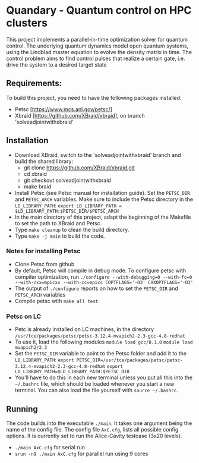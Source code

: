 # Quandary - Quantum control on HPC clusters
This project implements a parallel-in-time optimization solver for quantum control. The underlying quantum dynamics model open quantum systems, using the Lindblad master equation to evolve the density matrix in time. The control problem aims to find control pulses that realize a certain gate, i.e. drive the system to a desired target state

## Requirements:
To build this project, you need to have the following packages installed:
* Petsc [https://www.mcs.anl.gov/petsc/]
* Xbraid [https://github.com/XBraid/xbraid], on branch 'solveadjointwithxbraid'

## Installation
* Download XBraid, switch to the 'solveadjointwithxbraid' branch and build the shared library:
    - git clone https://github.com/XBraid/xbraid.git
    - cd xbraid
    - git checkout solveadjointwithxbraid
    - make braid
* Install Petsc (see Petsc manual for installation guide). Set the `PETSC_DIR` and `PETSC_ARCH` variables. Make sure to include the Petsc directory in the `LD_LIBRARY_PATH`:
 `export LD_LIBRARY_PATH = $LD_LIBRARY_PATH:$PETSC_DIR/$PETSC_ARCH`
* In the main directory of this project, adapt the beginning of the Makefile to set the path to XBraid and Petsc. 
* Type `make cleanup` to clean the build directory.
* Type `make -j main` to build the code. 

### Notes for installing Petsc
* Clone Petsc from github
* By default, Petsc will compile in debug mode. To configure petsc with compiler optimization, run
  `./configure --with-debugging=0 --with-fc=0 --with-cxx=mpicxx --with-cc=mpicc COPTFLAGS='-O3' CXXOPTFLAGS='-O3'`
* The output of `./configure` reports on how to set the `PETSC_DIR` and `PETSC_ARCH` variables
* Compile petsc with `make all test`

### Petsc on LC 
* Petc is already installed on LC machines, in the directory
`/usr/tce/packages/petsc/petsc-3.12.4-mvapich2-2.3-gcc-4.8-redhat`
* To use it, load the following modules
`module load gcc/8.1.0`
`module load mvapich2/2.3`
* Set the `PETSC_DIR` variable to point to the Petsc folder and add it to the `LD_LIBRARY_PATH`:
`export PETSC_DIR=/usr/tce/packages/petsc/petsc-3.12.4-mvapich2-2.3-gcc-4.8-redhat`
`export LD_LIBRARY_PATH=$LD_LIBRARY_PATH:$PETSC_DIR`
* You'll have to do this in each new terminal unless you put all this into the `~/.bashrc` file, which should be loaded whenever you start a new terminal. You can also load the file yourself with `source ~/.bashrc`.
 
## Running
The code builds into the executable `./main`. It takes one argument being the name of the config file. The config file `AxC.cfg`, lists all possible config options. It is currently set to run the Alice-Cavity testcase (3x20 levels).
* `./main AxC.cfg` for serial run
* `srun -n9 ./main AxC.cfg` for parallel run using 9 cores

